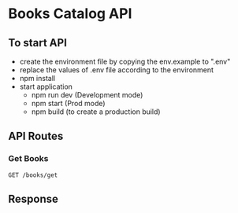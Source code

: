 # Books Catalog API

## To start API
- create the environment file by copying the env.example to ".env"
- replace the values of .env file according to the environment
- npm install
- start application
    - npm run dev (Development mode)
    - npm start (Prod mode)
    - npm build (to create a production build)


## API Routes

### Get Books

```http
GET /books/get
```

## Response


```javascript

```

